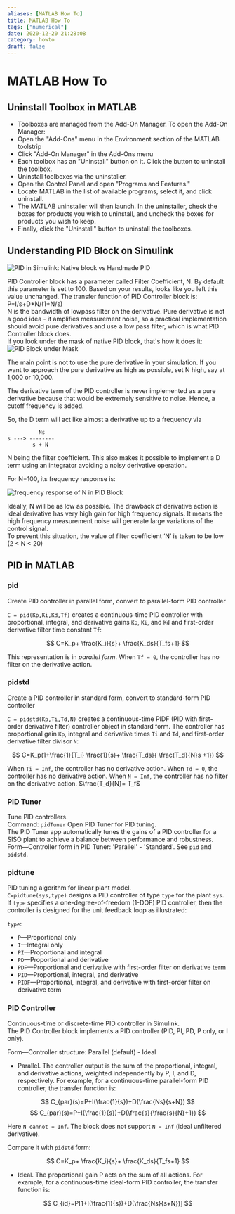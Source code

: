 ```yaml
---
aliases: [MATLAB How To]
title: MATLAB How To
tags: ["numerical"]
date: 2020-12-20 21:28:08
category: howto
draft: false
---
```


# MATLAB How To

## Uninstall Toolbox in MATLAB

- Toolboxes are managed from the Add-On Manager. To open the Add-On Manager:
- Open the "Add-Ons" menu in the Environment section of the MATLAB toolstrip
- Click "Add-On Manager" in the Add-Ons menu
- Each toolbox has an "Uninstall" button on it. Click the button to uninstall the toolbox.
- Uninstall toolboxes via the uninstaller.
- Open the Control Panel and open "Programs and Features."
- Locate MATLAB in the list of available programs, select it, and click uninstall.
- The MATLAB uninstaller will then launch. In the uninstaller, check the boxes for products you wish to uninstall, and uncheck the boxes for products you wish to keep.
- Finally, click the "Uninstall" button to uninstall the toolboxes.

## Understanding PID Block on Simulink

![PID in Simulink: Native block vs Handmade PID](_v_images/20210408112810129_27254.png)

PID Controller block has a parameter called Filter Coefficient, N. By default this parameter is set to 100. Based on your results, looks like you left this value unchanged. The transfer function of PID Controller block is:  
P+I/s+D*N/(1+N/s)  
N is the bandwidth of lowpass filter on the derivative. Pure derivative is not a good idea - it amplifies measurement noise, so a practical implementation should avoid pure derivatives and use a low pass filter, which is what PID Controller block does.  
If you look under the mask of native PID block, that's how it does it:  
![PID Block under Mask](_v_images/20210408113018494_31856.png)

The main point is not to use the pure derivative in your simulation. If you want to approach the pure derivative as high as possible, set N high, say at 1,000 or 10,000.

The derivative term of the PID controller is never implemented as a pure derivative because that would be extremely sensitive to noise. Hence, a cutoff frequency is added.

So, the D term will act like almost a derivative up to a frequency via

```
          Ns
s ---> --------
        s + N
```

N being the filter coefficient. This also makes it possible to implement a D term using an integrator avoiding a noisy derivative operation.

For N=100, its frequency response is:

![frequency response of N in PID Block](_v_images/20210408113451804_8496.png)

Ideally, N will be as low as possible. The drawback of derivative action is ideal derivative has very high gain for high frequency signals. It means the high frequency measurement noise will generate large variations of the control signal.  
To prevent this situation, the value of filter coefficient ‘N’ is taken to be low (2 < N < 20)

## PID in MATLAB

### pid

Create PID controller in parallel form, convert to parallel-form PID controller

`C = pid(Kp,Ki,Kd,Tf)` creates a continuous-time PID controller with proportional, integral, and derivative gains `Kp`, `Ki`, and `Kd` and first-order derivative filter time constant `Tf`:

$$
C=K_p+ \frac{K_i}{s}+ \frac{K_ds}{T_fs+1}
$$

This representation is in *parallel form*. When `Tf = 0`, the controller has no filter on the derivative action.

### pidstd

Create a PID controller in standard form, convert to standard-form PID controller

`C = pidstd(Kp,Ti,Td,N)` creates a continuous-time PIDF (PID with first-order derivative filter) controller object in standard form. The controller has proportional gain `Kp`, integral and derivative times `Ti` and `Td`, and first-order derivative filter divisor `N`:

$$
C=K_p(1+\frac{1}{T_i} \frac{1}{s}+ \frac{T_ds}{ \frac{T_d}{N}s +1})
$$

When `Ti = Inf`, the controller has no derivative action. When `Td = 0`, the controller has no derivative action. When `N = Inf`, the controller has no filter on the derivative action. $\frac{T_d}{N}= T_f$

### PID Tuner

Tune PID controllers.  
Command: `pidTuner` Open PID Tuner for PID tuning.  
The PID Tuner app automatically tunes the gains of a PID controller for a SISO plant to achieve a balance between performance and robustness.  
Form—Controller form in PID Tuner: 'Parallel' - 'Standard'. See `pid` and `pidstd`.

### pidtune

PID tuning algorithm for linear plant model.  
`C=pidtune(sys,type)` designs a PID controller of type `type` for the plant `sys`. If `type` specifies a one-degree-of-freedom (1-DOF) PID controller, then the controller is designed for the unit feedback loop as illustrated:

`type`:

- `P`—Proportional only
- `I`—Integral only
- `PI`—Proportional and integral
- `PD`—Proportional and derivative
- `PDF`—Proportional and derivative with first-order filter on derivative term
- `PID`—Proportional, integral, and derivative
- `PIDF`—Proportional, integral, and derivative with first-order filter on derivative term

### PID Controller

Continuous-time or discrete-time PID controller in Simulink.  
The PID Controller block implements a PID controller (PID, PI, PD, P only, or I only).

Form—Controller structure: Parallel (default) - Ideal

- Parallel. The controller output is the sum of the proportional, integral, and derivative actions, weighted independently by P, I, and D, respectively. For example, for a continuous-time parallel-form PID controller, the transfer function is:

$$
C_{par}(s)=P+I(\frac{1}{s})+D(\frac{Ns}{s+N})
$$
$$
C_{par}(s)=P+I(\frac{1}{s})+D(\frac{s}{\frac{s}{N}+1})
$$

Here `N cannot = Inf`. The block does not support `N = Inf` (ideal unfiltered derivative).

Compare it with `pidstd` form:

$$
C=K_p+ \frac{K_i}{s}+ \frac{K_ds}{T_fs+1}
$$

- Ideal. The proportional gain P acts on the sum of all actions. For example, for a continuous-time ideal-form PID controller, the transfer function is:

$$
C_{id}=P[1+I(\frac{1}{s})+D(\frac{Ns}{s+N})]
$$
